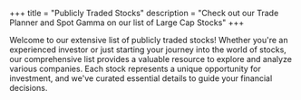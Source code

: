 +++
title = "Publicly Traded Stocks"
description = "Check out our Trade Planner and Spot Gamma on our list of Large Cap Stocks"
+++

Welcome to our extensive list of publicly traded stocks! Whether you're an experienced investor or just starting your journey into the world of stocks, our comprehensive list provides a valuable resource to explore and analyze various companies. Each stock represents a unique opportunity for investment, and we've curated essential details to guide your financial decisions.